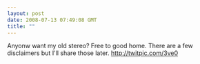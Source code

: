 ```yaml
---
layout: post
date: 2008-07-13 07:49:08 GMT
title: ""
---
```

Anyonw want my old stereo? Free to good home. There are a few disclaimers but I'll share those later. http://twitpic.com/3ve0